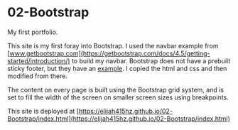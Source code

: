 # 02-Bootstrap

My first portfolio.

This site is my first foray into Bootstrap. I used the navbar example from [www.getbootstrap.com](https://getbootstrap.com/docs/4.5/getting-started/introduction/) to build my navbar. Bootstrap does not have a prebuilt sticky footer, but they have an [example](https://getbootstrap.com/docs/4.5/examples/sticky-footer/). I copied the html and css and then modified from there.

The content on every page is built using the Bootstrap grid system, and is set to fill the width of the screen on smaller screen sizes using breakpoints.

This site is deployed at [https://elijah415hz.github.io/02-Bootstrap/index.html](https://elijah415hz.github.io/02-Bootstrap/index.html)